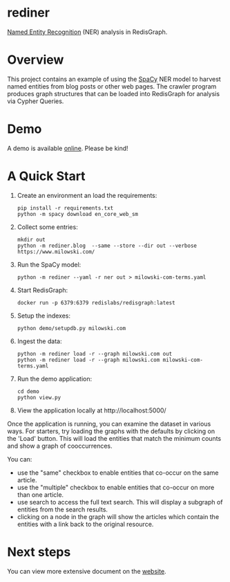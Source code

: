 # rediner

[Named Entity Recognition](https://en.wikipedia.org/wiki/Named-entity_recognition) (NER) analysis in RedisGraph.

# Overview

This project contains an example of using the [SpaCy](https://spacy.io)
NER model to harvest
named entities from blog posts or other web pages. The crawler program
produces graph structures that can be loaded into RedisGraph for analysis
via Cypher Queries.

# Demo

A demo is available [online](http://rediner.milowski.io). Please be kind!

# A Quick Start

1. Create an environment an load the requirements:

   ```
   pip install -r requirements.txt
   python -m spacy download en_core_web_sm
   ```

1. Collect some entries:

   ```
   mkdir out
   python -m rediner.blog  --same --store --dir out --verbose https://www.milowski.com/
   ```

1. Run the SpaCy model:

   ```
   python -m rediner --yaml -r ner out > milowski-com-terms.yaml
   ```

1. Start RedisGraph:

   ```
   docker run -p 6379:6379 redislabs/redisgraph:latest
   ```

1. Setup the indexes:

   ```
   python demo/setupdb.py milowski.com
   ```

1. Ingest the data:

   ```
   python -m rediner load -r --graph milowski.com out
   python -m rediner load -r --graph milowski.com milowski-com-terms.yaml
   ```

1. Run the demo application:

   ```
   cd demo
   python view.py
   ```

1. View the application locally at http://localhost:5000/

Once the application is running, you can examine the dataset in various ways. For starters, try loading the graphs with the defaults by clicking on the 'Load'
button. This will load the entities that match the minimum counts and show a
graph of cooccurrences.

You can:

 * use the "same" checkbox to enable entities that co-occur on the same article.
 * use the "multiple" checkbox to enable entities that co-occur on more than one article.
 * use search to access the full text search. This will display a subgraph of
   entities from the search results.
 * clicking on a node in the graph will show the articles which contain the
   entities with a link back to the original resource.

# Next steps

You can view more extensive document on the [website](https://redis-developer.github.io/rediner/).
